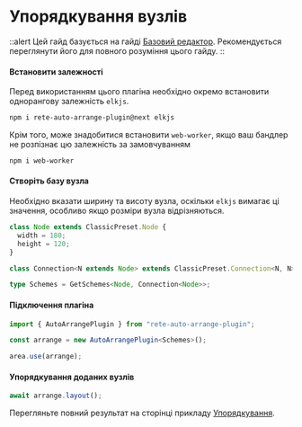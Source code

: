 # Упорядкування вузлів

::alert
Цей гайд базується на гайді [Базовий редактор](./basic). Рекомендується переглянути його для повного розуміння цього гайду.
::

#### Встановити залежності

Перед використанням цього плагіна необхідно окремо встановити однорангову залежність `elkjs`.

```bash
npm i rete-auto-arrange-plugin@next elkjs
```

Крім того, може знадобитися встановити `web-worker`, якщо ваш бандлер не розпізнає цю залежність за замовчуванням

```bash
npm i web-worker
```

#### Створіть базу вузла

Необхідно вказати ширину та висоту вузла, оскільки `elkjs` вимагає ці значення, особливо якщо розміри вузла відрізняються.

```ts
class Node extends ClassicPreset.Node {
  width = 180;
  height = 120;
}

class Connection<N extends Node> extends ClassicPreset.Connection<N, N> {}

type Schemes = GetSchemes<Node, Connection<Node>>;
```

#### Підключення плагіна

```ts
import { AutoArrangePlugin } from "rete-auto-arrange-plugin";

const arrange = new AutoArrangePlugin<Schemes>();

area.use(arrange);
```

#### Упорядкування доданих вузлів

```ts
await arrange.layout();
```

Перегляньте повний результат на сторінці прикладу [Упорядкування](/examples/arrange).
